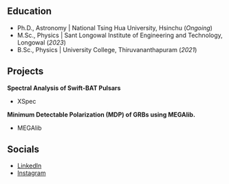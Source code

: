 ## Education
- Ph.D., Astronomy | National Tsing Hua University, Hsinchu (_Ongoing_)								       		
- M.Sc., Physics	| Sant Longowal Institute of Engineering and Technology, Longowal (_2023_)	 			        		
- B.Sc., Physics | University College, Thiruvananthapuram (_2021_)


## Projects
**Spectral Analysis of Swift-BAT Pulsars**
- XSpec

**Minimum Detectable Polarization (MDP) of GRBs using MEGAlib.**
- MEGAlib

## Socials
- [LinkedIn](https://www.linkedin.com/in/koothodilabhijithaugustine/)
- [Instagram](https://www.instagram.com/xniper_zincaid/)
